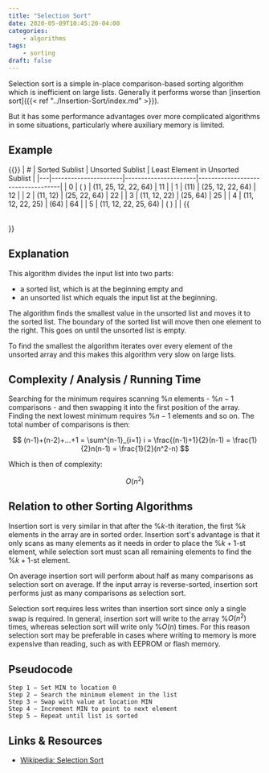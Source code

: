 ```yaml
---
title: "Selection Sort"
date: 2020-05-09T10:45:20-04:00
categories:
    - algorithms
tags:
    - sorting
draft: false
---
```


Selection sort is a simple in-place comparison-based sorting algorithm which is inefficient on large lists. Generally it performs worse than [insertion sort]({{< ref "../Insertion-Sort/index.md" >}}).

But it has some performance advantages over more complicated algorithms in some situations, particularly where auxiliary memory is limited.

## Example

{{<table>}}
| # | Sorted Sublist       | Unsorted Sublist     | Least Element in Unsorted Sublist |
|---|----------------------|----------------------|-----------------------------------|
| 0 | ( )                  | (11, 25, 12, 22, 64) | 11                                |
| 1 | (11)                 | (25, 12, 22, 64)     | 12                                |
| 2 | (11, 12)             | (25, 22, 64)         | 22                                |
| 3 | (11, 12, 22)         | (25, 64)             | 25                                |
| 4 | (11, 12, 22, 25)     | (64)                 | 64                                |
| 5 | (11, 12, 22, 25, 64) | ( )                  |                                   |
{{</table>}}

## Explanation

This algorithm divides the input list into two parts:

- a sorted list, which is at the beginning empty and
- an unsorted list which equals the input list at the beginning.

The algorithm finds the smallest value in the unsorted list and moves it to the sorted list. The boundary of the sorted list will move then one element to the right. This goes on until the unsorted list is empty.

To find the smallest the algorithm iterates over every element of the unsorted array and this makes this algorithm very slow on large lists.

## Complexity / Analysis / Running Time

Searching for the minimum requires scanning %$n%$ elements - %$n-1%$ comparisons - and then swapping it into the first position of the array. Finding the next lowest minimum requires %$n-1%$ elements and so on. The total number of comparisons is then:

$$
(n-1)+(n-2)+...+1 = \sum^{n-1}_{i=1} i = \frac{(n-1)+1}{2}(n-1) = \frac{1}{2}n(n-1) = \frac{1}{2}(n^2-n)
$$

Which is then of complexity:

$$ 
O(n^2)
$$

## Relation to other Sorting Algorithms

 Insertion sort is very similar in that after the %$k%$-th iteration, the first %$k%$ elements in the array are in sorted order. Insertion sort's advantage is that it only scans as many elements as it needs in order to place the %$k+1%$-st element, while selection sort must scan all remaining elements to find the %$k+1%$-st element. 

On average insertion sort will perform about half as many comparisons as selection sort on average. If the input array is reverse-sorted, insertion sort performs just as many comparisons as selection sort. 

Selection sort requires less writes than insertion sort since only a single swap is required. In general, insertion sort will write to the array %$O(n^2)%$ times, whereas selection sort will write only %$O(n)%$ times. For this reason selection sort may be preferable in cases where writing to memory is more expensive than reading, such as with EEPROM or flash memory. 

## Pseudocode

```plaintext
Step 1 − Set MIN to location 0
Step 2 − Search the minimum element in the list
Step 3 − Swap with value at location MIN
Step 4 − Increment MIN to point to next element
Step 5 − Repeat until list is sorted
```

<!--
## Implementation
-->

## Links & Resources

- [Wikipedia: Selection Sort](https://en.wikipedia.org/wiki/Selection_sort)
